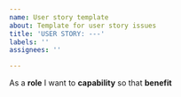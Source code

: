 ```yaml
---
name: User story template
about: Template for user story issues
title: 'USER STORY: ---'
labels: ''
assignees: ''

---
```


As a **role** I want to **capability** so that **benefit**
